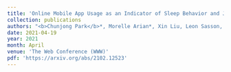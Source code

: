 ```yaml
---
title: 'Online Mobile App Usage as an Indicator of Sleep Behavior and Job Performance'
collection: publications
authors: "<b>Chunjong Park</b>*, Morelle Arian*, Xin Liu, Leon Sasson, Jeffrey Kahn, Shwetak Patel, Alex Mariakakis, Tim Althoff"
date: 2021-04-19
year: 2021
month: April
venue: 'The Web Conference (WWW)'
pdf: 'https://arxiv.org/abs/2102.12523'
---
```

